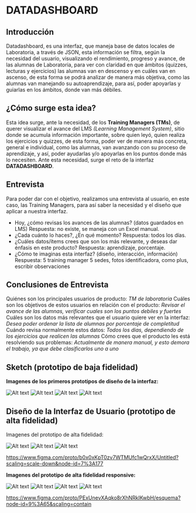 # DATADASHBOARD

## Introducción

Datadashboard, es una interfaz, que maneja  base de datos locales de Laboratoria, a través de JSON, esta información se filtra, según la necesidad del usuario,  visualizando el rendimiento, progreso y avance, de las alumnas de Laboratoria, para ver  con claridad en que ámbitos (quizzes, lecturas y ejercicios) las alumnas van en descenso y en cuáles van en ascenso, de esta forma se podrá analizar de manera más objetiva, como las alumnas  van manejando su autoaprendizaje, para así,  poder apoyarlas y guiarlas en los ámbitos, donde van más débiles.

##  ¿Cómo surge esta idea?

Esta idea surge, ante la necesidad, de los  **Training Managers (TMs)**, de querer visualizar el avance del LMS    _(Learning Management System)_, sitio donde se acumula información importante, sobre quien leyó, quien realiza los ejercicios y quizzes, de esta forma, poder ver de manera más concreta, general e individual, como las alumnas, van avanzando con su proceso de aprendizaje, y así, poder ayudarlas y/o apoyarlas en los puntos donde más lo necesiten. Ante esta necesidad, surge el reto de la interfaz **DATADASHBOARD**.

## Entrevista

Para poder dar con el objetivo, realizamos una entrevista al usuario, en este caso, las Training Managers, para así saber la necesidad y el diseño que aplicar a nuestra interfaz.

* Hoy, ¿cómo revisas los avances de las alumnas? (datos guardados en LMS)
  Respuesta: no existe, se maneja con un Excel manual.
* ¿Cada cuánto lo haces?, ¿En qué momento?
  Respuesta: todos los días.
* ¿Cuáles datos/ítems crees que son los más relevante, y deseas dar énfasis en este producto?
  Respuesta: aprendizaje, porcentaje.
* ¿Cómo te imaginas esta interfaz? (diseño, interacción, información)
  Respuesta: 5 training manager 5 sedes, fotos identificadora, como plus, escribir observaciones

## Conclusiones de Entrevista

Quiénes son los principales usuarios de producto: *TM de laboratoria*
Cuáles son los objetivos de estos usuarios en relación con el producto: *Revisar el avance de las alumnas, verificar cuales son los puntos debiles y fuertes*
Cuáles son los datos más relevantes que el usuario quiere ver en la interfaz: *Desea poder ordenar la lista de alumnas por porcentaje de completitud*
Cuándo revisa normalmente estos datos: *Todos los dias, dependiendo de los ejercicios que realicen las alumnas*
Cómo crees que el producto les está resolviendo sus problemas: *Actualmente de manera manual, y esto demora el trabajo, ya que debe clasificarlos uno a uno*

## Sketch (prototipo de baja fidelidad)

**Imagenes de los primeros prototipos de diseño de la interfaz:**

![Alt text](src/UX/Sketchs/sketh-responsive2-.jpeg?raw=true)
![Alt text](src/UX/Sketchs/sketh-responsive2.jpeg?raw=true)
![Alt text](src/UX/Sketchs/sketch1-.jpeg?raw=true)
![Alt text](src/UX/Sketchs/sketch1.jpeg?raw=true)

## Diseño de la Interfaz de Usuario (prototipo de alta fidelidad)

Imagenes del prototipo de alta fidelidad:

![Alt text](src/UX/Sketchs/SKETCHA.png?raw=true)
![Alt text](src/UX/Sketchs/SKETCHB.png?raw=true)
![Alt text](src/UX/Sketchs/SKETCHC.png?raw=true)

https://www.figma.com/proto/b0x0xKpT0zv7WTMUfc1wQrxX/Untitled?scaling=scale-down&node-id=7%3A177

**Imagenes del prototipo de alta fidelidad responsive:**

![Alt text](src/UX/Sketchs/sketcha1.png?raw=true)
![Alt text](src/UX/Sketchs/sketchb2.png?raw=true)
![Alt text](src/UX/Sketchs/sketchc3.png?raw=true)
![Alt text](src/UX/Sketchs/sketchd4.png?raw=true)

https://www.figma.com/proto/PExUnevXAqko8rXhNRklKwbH/esquema?node-id=9%3A65&scaling=contain